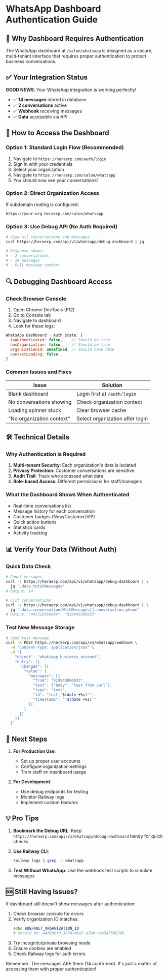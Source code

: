 # WhatsApp Dashboard Authentication Guide

## 🔐 Why Dashboard Requires Authentication

The WhatsApp dashboard at `/salon/whatsapp` is designed as a secure, multi-tenant interface that requires proper authentication to protect business conversations.

## ✅ Your Integration Status

**GOOD NEWS**: Your WhatsApp integration is working perfectly!
- ✅ **14 messages** stored in database
- ✅ **2 conversations** active
- ✅ **Webhook** receiving messages
- ✅ **Data** accessible via API

## 🚪 How to Access the Dashboard

### Option 1: Standard Login Flow (Recommended)
1. Navigate to `https://heraerp.com/auth/login`
2. Sign in with your credentials
3. Select your organization
4. Navigate to `https://heraerp.com/salon/whatsapp`
5. You should now see your conversations!

### Option 2: Direct Organization Access
If subdomain routing is configured:
```
https://your-org.heraerp.com/salon/whatsapp
```

### Option 3: Use Debug API (No Auth Required)
```bash
# View all conversations and messages
curl https://heraerp.com/api/v1/whatsapp/debug-dashboard | jq

# Response shows:
# - 2 conversations
# - 14 messages
# - Full message content
```

## 🔍 Debugging Dashboard Access

### Check Browser Console
1. Open Chrome DevTools (F12)
2. Go to Console tab
3. Navigate to dashboard
4. Look for these logs:

```javascript
WhatsApp Dashboard - Auth State: {
  isAuthenticated: false,    // Should be true
  hasOrganization: false,    // Should be true
  organizationId: undefined, // Should have UUID
  contextLoading: false
}
```

### Common Issues and Fixes

| Issue | Solution |
|-------|----------|
| Blank dashboard | Login first at `/auth/login` |
| No conversations showing | Check organization context |
| Loading spinner stuck | Clear browser cache |
| "No organization context" | Select organization after login |

## 🛠️ Technical Details

### Why Authentication is Required
1. **Multi-tenant Security**: Each organization's data is isolated
2. **Privacy Protection**: Customer conversations are sensitive
3. **Audit Trail**: Track who accessed what data
4. **Role-based Access**: Different permissions for staff/managers

### What the Dashboard Shows When Authenticated
- Real-time conversations list
- Message history for each conversation
- Customer badges (New/Customer/VIP)
- Quick action buttons
- Statistics cards
- Activity tracking

## 📊 Verify Your Data (Without Auth)

### Quick Data Check
```bash
# Count messages
curl -s https://heraerp.com/api/v1/whatsapp/debug-dashboard | \
  jq '.data.totalMessages'
# Output: 14

# List conversations
curl -s https://heraerp.com/api/v1/whatsapp/debug-dashboard | \
  jq '.data.conversationsWithMessages[].conversation.phone'
# Output: "447515668004", "919945896033"
```

### Test New Message Storage
```bash
# Send test message
curl -X POST https://heraerp.com/api/v1/whatsapp/webhook \
  -H "Content-Type: application/json" \
  -d '{
    "object": "whatsapp_business_account",
    "entry": [{
      "changes": [{
        "value": {
          "messages": [{
            "from": "919945896033",
            "text": {"body": "Test from curl"},
            "type": "text",
            "id": "test_'$(date +%s)'",
            "timestamp": "'$(date +%s)'"
          }]
        }
      }]
    }]
  }'
```

## 🚀 Next Steps

1. **For Production Use**:
   - Set up proper user accounts
   - Configure organization settings
   - Train staff on dashboard usage

2. **For Development**:
   - Use debug endpoints for testing
   - Monitor Railway logs
   - Implement custom features

## 💡 Pro Tips

1. **Bookmark the Debug URL**: Keep `https://heraerp.com/api/v1/whatsapp/debug-dashboard` handy for quick checks

2. **Use Railway CLI**: 
   ```bash
   railway logs | grep -i whatsapp
   ```

3. **Test Without WhatsApp**: Use the webhook test scripts to simulate messages

## 🆘 Still Having Issues?

If dashboard still doesn't show messages after authentication:

1. Check browser console for errors
2. Verify organization ID matches:
   ```bash
   echo $DEFAULT_ORGANIZATION_ID
   # Should be: 44d2d8f8-167d-46a7-a704-c0e5435863d6
   ```
3. Try incognito/private browsing mode
4. Ensure cookies are enabled
5. Check Railway logs for auth errors

Remember: The messages ARE there (14 confirmed). It's just a matter of accessing them with proper authentication!